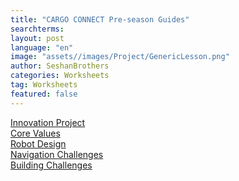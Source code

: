 ```yaml
---
title: "CARGO CONNECT Pre-season Guides"
searchterms:
layout: post
language: "en"
image: "assets//images/Project/GenericLesson.png"
author: SeshanBrothers
categories: Worksheets
tag: Worksheets
featured: false
---
```


<a href="/translations/en-us/Worksheets/2021PreSeasonIP.pdf">Innovation Project</a> <br>
<a href="/translations/en-us/Worksheets/2021PreSeasonCV.pdf">Core Values</a><br>
<a href="/translations/en-us/Worksheets/2021PreSeasonRD.pdf">Robot Design</a><br>
<a href="/translations/en-us/Worksheets/2021PreSeasonNavigationChallenges.pdf">Navigation Challenges</a><br>
<a href="/translations/en-us/Worksheets/2021PreSeasonBuildingChallenges.pdf">Building Challenges</a>
